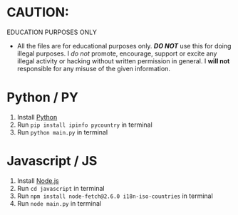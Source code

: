 # CAUTION:

EDUCATION PURPOSES ONLY
- All the files are for educational purposes only. ***DO NOT*** use this for doing illegal purposes. I *do not* promote, encourage, support or excite any illegal activity or hacking without written permission in general. I **will not** responsible for any misuse of the given information.

# Python / PY

1. Install [Python](https://www.python.org/downloads/)
2. Run `pip install ipinfo pycountry` in terminal
3. Run `python main.py` in terminal

# Javascript / JS

1. Install [Node.js](https://nodejs.org/en/download/)
2. Run `cd javascript` in terminal
3. Run `npm install node-fetch@2.6.0 i18n-iso-countries` in terminal
4. Run `node main.py` in terminal
